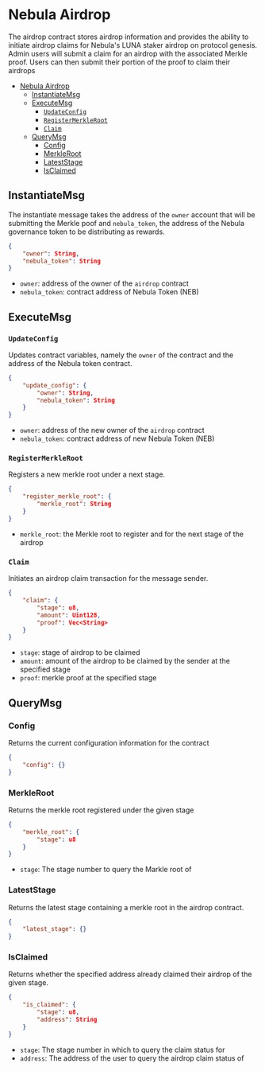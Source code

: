 # Nebula Airdrop

The airdrop contract stores airdrop information and provides the ability to initiate airdrop claims for Nebula's LUNA staker airdrop on protocol genesis. Admin users will submit a claim for an airdrop with the associated Merkle proof. Users can then submit their portion of the proof to claim their airdrops

- [Nebula Airdrop](#nebula-airdrop)
  - [InstantiateMsg](#instantiatemsg)
  - [ExecuteMsg](#executemsg)
    - [`UpdateConfig`](#updateconfig)
    - [`RegisterMerkleRoot`](#registermerkleroot)
    - [`Claim`](#claim)
  - [QueryMsg](#querymsg)
    - [Config](#config)
    - [MerkleRoot](#merkleroot)
    - [LatestStage](#lateststage)
    - [IsClaimed](#isclaimed)

## InstantiateMsg

The instantiate message takes the address of the `owner` account that will be submitting the Merkle poof and `nebula_token`, the address of the Nebula governance token to be distributing as rewards.

```json
{
    "owner": String,
    "nebula_token": String
}
```

- `owner`: address of the owner of the `airdrop` contract
- `nebula_token`: contract address of Nebula Token (NEB)

## ExecuteMsg

### `UpdateConfig`

Updates contract variables, namely the `owner` of the contract and the address of the Nebula token contract.

```json
{
    "update_config": {
        "owner": String,
        "nebula_token": String
    }
}
```

- `owner`: address of the new owner of the `airdrop` contract
- `nebula_token`: contract address of new Nebula Token (NEB)

### `RegisterMerkleRoot`

Registers a new merkle root under a next stage.

```json
{
    "register_merkle_root": {
        "merkle_root": String
    }
}
```

- `merkle_root`: the Merkle root to register and for the next stage of the airdrop

### `Claim`

Initiates an airdrop claim transaction for the message sender.

```json
{
    "claim": {
        "stage": u8,
        "amount": Uint128,
        "proof": Vec<String>
    }
}
```

- `stage`: stage of airdrop to be claimed
- `amount`: amount of the airdrop to be claimed by the sender at the specified stage
- `proof`: merkle proof at the specified stage

## QueryMsg

### Config

Returns the current configuration information for the contract

```json
{
    "config": {}
}
```

### MerkleRoot

Returns the merkle root registered under the given stage

```json
{
    "merkle_root": {
        "stage": u8
    }
}
```

- `stage`: The stage number to query the Markle root of

### LatestStage

Returns the latest stage containing a merkle root in the airdrop contract.

```json
{
    "latest_stage": {}
}
```

### IsClaimed

Returns whether the specified address already claimed their airdrop of the given stage.

```json
{
    "is_claimed": {
        "stage": u8,
        "address": String
    }
}
```

- `stage`: The stage number in which to query the claim status for
- `address`: The address of the user to query the airdrop claim status of
